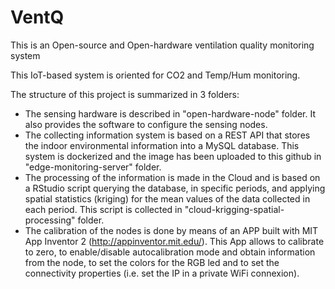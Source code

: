 # VentQ
This is an Open-source and Open-hardware ventilation quality monitoring system

This IoT-based system is oriented for CO2 and Temp/Hum monitoring. 

The structure of this project is summarized in 3 folders:
- The sensing hardware is described in "open-hardware-node" folder. It also provides the software to configure the sensing nodes.
- The collecting information system is based on a REST API that stores the indoor environmental information into a MySQL database. This system is dockerized and the image has been uploaded to this github in "edge-monitoring-server" folder. 
- The processing of the information is made in the Cloud and is based on a RStudio script querying the database, in specific periods, and applying spatial statistics (kriging) for the mean values of the data collected in each period. This script is collected in "cloud-krigging-spatial-processing" folder.
- The calibration of the nodes is done by means of an APP built with MIT App Inventor 2 (http://appinventor.mit.edu/). This App allows to calibrate to zero, to enable/disable autocalibration mode and obtain information from the node, to set the colors for the RGB led and to set the connectivity properties (i.e. set the IP in a private WiFi connexion).

